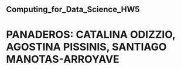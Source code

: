 ## Computing_for_Data_Science_HW5
# PANADEROS: CATALINA ODIZZIO, AGOSTINA PISSINIS, SANTIAGO MANOTAS-ARROYAVE